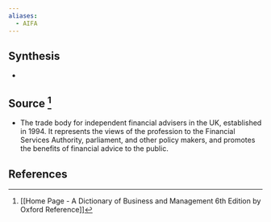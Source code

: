 ```yaml
---
aliases:
  - AIFA
---
```

## Synthesis
- 
## Source [^1]
- The trade body for independent financial advisers in the UK, established in 1994. It represents the views of the profession to the Financial Services Authority, parliament, and other policy makers, and promotes the benefits of financial advice to the public.
## References

[^1]: [[Home Page - A Dictionary of Business and Management 6th Edition by Oxford Reference]]